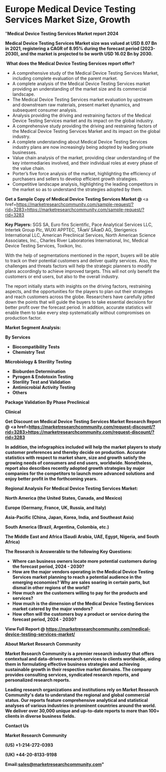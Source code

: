 # Europe Medical Device Testing Services Market Size, Growth
"<strong>Medical Device Testing Services Market report 2024</strong>

<strong>Medical Device Testing Services Market size was valued at USD 8.07 Bn in 2021, registering a CAGR of 8.95% during the forecast period (2023-2030), and the market is projected to be worth USD 16.02 Bn by 2030.</strong>

 <strong><b>What does the Medical Device Testing Services report offer?</b></strong>
<ul>
  <li>A comprehensive study of the Medical Device Testing Services Market, including complete evaluation of the parent market.</li>
  <li>A complete analysis of the Medical Device Testing Services market providing an understanding of the market size and its commercial landscape.</li>
  <li>The Medical Device Testing Services market evaluation by upstream and downstream raw materials, present market dynamics, and subsequent consumer analysis.</li>
  <li>Analysis providing the driving and restraining factors of the Medical Device Testing Services market and its impact on the global industry.</li>
  <li>A comprehensive study providing the driving and restraining factors of the Medical Device Testing Services Market and its impact on the global industry.</li>
  <li>A complete understanding about Medical Device Testing Services industry plans are now increasingly being adopted by leading private businesses.</li>
  <li>Value chain analysis of the market, providing clear understanding of the key intermediaries involved, and their individual roles at every phase of the value chain.</li>
  <li>Porter’s five force analysis of the market, highlighting the efficiency of purchasers and sellers to develop efficient growth strategies.</li>
  <li>Competitive landscape analysis, highlighting the leading competitors in the market so as to understand the strategies adopted by them.</li>
</ul>

<strong>Get a Sample Copy of Medical Device Testing Services Market @ </strong><a href=https://marketresearchcommunity.com/sample-request/?rid=3283><u>https://marketresearchcommunity.com/sample-request/?rid=3283</u></a>

<strong>Key Players:</strong> 
SGS SA, Euro fins Scientific, Pace Analytical Services LLC, Intertek Group Plc, WUXI APPTEC, TÃœV SÃœD AG, Sterigenics International LLC, American Preclinical Services, North American Science Associates, Inc., Charles River Laboratories International, Inc, Medical Device Testing Services, Toxikon, Inc.

With the help of segmentations mentioned in the report, buyers will be able to track on their potential customers and deliver quality services. Also, the challenges and threats factors will help the strategic planners to modify plans accordingly to achieve improved targets. This will not only benefit the customers or end users, but also to the overall industry.

The report initially starts with insights on the driving factors, restraining aspects, and the opportunities for the players to plan out their strategies and reach customers across the globe. Researchers have carefully jotted down the points that will guide the buyers to take essential decisions for better profit over the forecast period. In addition, accurate statistics will enable them to take every step systematically without compromises on production factor.

<strong>Market Segment Analysis:</strong>


<strong><strong>By Services</strong></h4>
<ul>
 	<li>Biocompatibility Tests</li>
 	<li>Chemistry Test</li>
</ul>
Microbiology &amp; Sterility Testing
<ul>
 	<li>Bioburden Determination</li>
 	<li>Pyrogen &amp; Endotoxin Testing</li>
 	<li>Sterility Test and Validation</li>
 	<li>Antimicrobial Activity Testing</li>
 	<li>Others</li>
</ul>
Package Validation
<strong><strong>By Phase </strong></h4>
Preclinical

Clinical

<strong>Get Discount on Medical Device Testing Services Market Research Report @ </b></strong><a href=https://marketresearchcommunity.com/request-discount/?rid=3283><u>https://marketresearchcommunity.com/request-discount/?rid=3283</u></a>

In addition, the infographics included will help the market players to study customer preferences and thereby decide on production. Accurate statistics with respect to market share, size and growth satisfy the growing needs of consumers and end users, worldwide. Nonetheless, report also describes recently adopted growth strategies by major companies for the competitors to launch more advanced solutions and enjoy better profit in the forthcoming years.

<strong>Regional Analysis For Medical Device Testing Services Market:</strong>

<strong>North America</strong> (the United States, Canada, and Mexico)

<strong>Europe</strong> (Germany, France, UK, Russia, and Italy)

<strong>Asia-Pacific</strong> (China, Japan, Korea, India, and Southeast Asia)

<strong>South America</strong> (Brazil, Argentina, Colombia, etc.)

<strong>The Middle East and Africa</strong> (Saudi Arabia, UAE, Egypt, Nigeria, and South Africa)

<strong>The Research is Answerable to the following Key Questions:</strong>
<ul>
 	<li>Where can business owners locate more potential customers during the forecast period, 2024 - 2030?</li>
 	<li>How are the major vendors operating in the Medical Device Testing Services market planning to reach a potential audience in the emerging economies? Why are sales soaring in certain parts, but dismal in other regions of the world?</li>
 	<li>How much are the customers willing to pay for the products and services?</li>
 	<li>How much is the dimension of the Medical Device Testing Services market catered by the major vendors?</li>
 	<li>How often will the customers buy a product or service during the forecast period, 2024 - 2030?</li>
</ul>

<strong>View Full Report @</strong> <a href=https://marketresearchcommunity.com/medical-device-testing-services-market/>https://marketresearchcommunity.com/medical-device-testing-services-market/</a>

<strong>About Market Research Community</strong>

Market Research Community is a premier research industry that offers contextual and data-driven research services to clients worldwide, aiding them in formulating effective business strategies and achieving sustainable growth in their respective market domains. The company provides consulting services, syndicated research reports, and personalized research reports.

Leading research organizations and institutions rely on Market Research Community's data to understand the regional and global commercial status. Our reports feature comprehensive analytical and statistical analyses of various industries in prominent countries around the world. We deliver over 30,000 unique and up-to-date reports to more than 100+ clients in diverse business fields.

<strong>Contact Us</strong>

<strong>Market Research Community</strong>

(US) +1-214-272-0393

(UK) +44-20-8133-9198

<strong>Email:</strong>sales@marketresearchcommunity.com"
